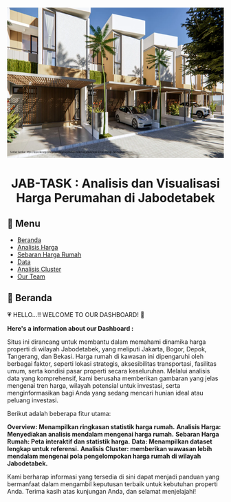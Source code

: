 <p align="center">
  <img width="715" height="350" src="www/rumah.png">
</p>

<div align="center">

# JAB-TASK : Analisis dan Visualisasi Harga Perumahan di Jabodetabek
</div>

## :bookmark_tabs: Menu

- [Beranda](#pushpin-Beranda)
- [Analisis Harga](#clipboard-Analisis-Harga)
- [Sebaran Harga Rumah](#camera-Sebaran-Harga-Rumah)
- [Data](#card_file_box-Data)
- [Analisis Cluster](#exclamation-Analisis-Cluster)
- [Our Team](#heavy_heart_exclamation-Our-Team)

## :pushpin: Beranda
:heartpulse: HELLO...!!
WELCOME TO OUR DASHBOARD! :wave:

**Here's a information about our Dashboard :**

Situs ini dirancang untuk membantu dalam memahami dinamika harga properti di wilayah Jabodetabek, yang meliputi Jakarta, Bogor, Depok, Tangerang, dan Bekasi. Harga rumah di kawasan ini dipengaruhi oleh berbagai faktor, seperti lokasi strategis, aksesibilitas transportasi, fasilitas umum, serta kondisi pasar properti secara keseluruhan. Melalui analisis data yang komprehensif, kami berusaha memberikan gambaran yang jelas mengenai tren harga, wilayah potensial untuk investasi, serta menginformasikan bagi Anda yang sedang mencari hunian ideal atau peluang investasi.

Berikut adalah beberapa fitur utama:

**Overview: Menampilkan ringkasan statistik harga rumah.**
**Analisis Harga: Menyediakan analisis mendalam mengenai harga rumah.**
**Sebaran Harga Rumah: Peta interaktif dan statistik harga.**
**Data: Menampilkan dataset lengkap untuk referensi.**
**Analisis Cluster: memberikan wawasan lebih mendalam mengenai pola pengelompokan harga rumah di wilayah Jabodetabek.**

Kami berharap informasi yang tersedia di sini dapat menjadi panduan yang bermanfaat dalam mengambil keputusan terbaik untuk kebutuhan properti Anda. Terima kasih atas kunjungan Anda, dan selamat menjelajahi!
